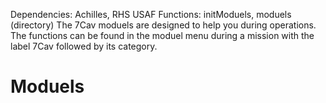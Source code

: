 Dependencies: Achilles, RHS USAF
Functions: initModuels, moduels (directory)
The 7Cav moduels are designed to help you during operations. The functions can be found in the moduel menu during a mission with the label 7Cav followed by its category.

# Moduels
## 